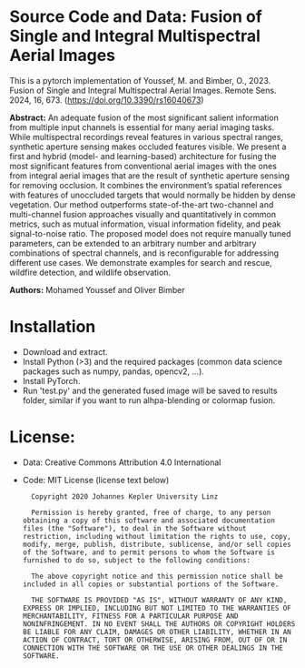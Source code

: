 Source Code and Data: Fusion of Single and Integral Multispectral Aerial Images
====================================================================

This is a pytorch implementation of Youssef, M. and Bimber, O., 2023. Fusion of Single and Integral Multispectral Aerial Images. Remote Sens. 2024, 16, 673. (https://doi.org/10.3390/rs16040673)

**Abstract:**
An adequate fusion of the most significant salient information from multiple input channels
is essential for many aerial imaging tasks. While multispectral recordings reveal features in various
spectral ranges, synthetic aperture sensing makes occluded features visible. We present a first and
hybrid (model- and learning-based) architecture for fusing the most significant features from conventional aerial images with the ones from integral aerial images that are the result of synthetic aperture
sensing for removing occlusion. It combines the environment’s spatial references with features of
unoccluded targets that would normally be hidden by dense vegetation. Our method outperforms
state-of-the-art two-channel and multi-channel fusion approaches visually and quantitatively in
common metrics, such as mutual information, visual information fidelity, and peak signal-to-noise
ratio. The proposed model does not require manually tuned parameters, can be extended to an
arbitrary number and arbitrary combinations of spectral channels, and is reconfigurable for addressing different use cases. We demonstrate examples for search and rescue, wildfire detection, and
wildlife observation.

**Authors:** Mohamed Youssef and Oliver Bimber


# Installation
* Download and extract.
* Install Python (>3) and the required packages (common data science packages such as numpy, pandas, opencv2, ...). 
* Install PyTorch. 
* Run 'test.py' and the generated fused image will be saved to results folder, similar if you want to run alhpa-blending or colormap fusion.

# License:
* Data: Creative Commons Attribution 4.0 International
* Code: MIT License (license text below)
    
        Copyright 2020 Johannes Kepler University Linz

        Permission is hereby granted, free of charge, to any person obtaining a copy of this software and associated documentation files (the "Software"), to deal in the Software without restriction, including without limitation the rights to use, copy, modify, merge, publish, distribute, sublicense, and/or sell copies of the Software, and to permit persons to whom the Software is furnished to do so, subject to the following conditions:

        The above copyright notice and this permission notice shall be included in all copies or substantial portions of the Software.

        THE SOFTWARE IS PROVIDED "AS IS", WITHOUT WARRANTY OF ANY KIND, EXPRESS OR IMPLIED, INCLUDING BUT NOT LIMITED TO THE WARRANTIES OF MERCHANTABILITY, FITNESS FOR A PARTICULAR PURPOSE AND NONINFRINGEMENT. IN NO EVENT SHALL THE AUTHORS OR COPYRIGHT HOLDERS BE LIABLE FOR ANY CLAIM, DAMAGES OR OTHER LIABILITY, WHETHER IN AN ACTION OF CONTRACT, TORT OR OTHERWISE, ARISING FROM, OUT OF OR IN CONNECTION WITH THE SOFTWARE OR THE USE OR OTHER DEALINGS IN THE SOFTWARE.